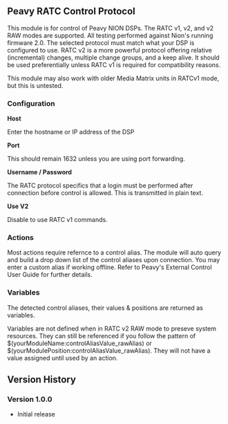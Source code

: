 ## Peavy RATC Control Protocol

This module is for control of Peavy NION DSPs. The RATC v1, v2, and v2 RAW modes are supported. All testing performed against Nion's running firmware 2.0. The selected protocol must match what your DSP is configured to use. RATC v2 is a more powerful protocol offering relative (incremental) changes, multiple change groups, and a keep alive. It should be used preferentially unless RATC v1 is required for compatibility reasons.

This module may also work with older Media Matrix units in RATCv1 mode, but this is untested.

### Configuration

**Host** 

Enter the hostname or IP address of the DSP

**Port**

This should remain 1632 unless you are using port forwarding.

**Username / Password**

The RATC protocol specifics that a login must be performed after connection before control is allowed. This is transmitted in plain text.


**Use V2**

Disable to use RATC v1 commands.

### Actions

Most actions require refernce to a control alias. The module will auto query and build a drop down list of the control aliases upon connection. You may enter a custom alias if working offline. Refer to Peavy's External Control User Guide for further details.

### Variables

The detected control aliases, their values & positions are returned as variables. 

Variables are not defined when in RATC v2 RAW mode to preseve system resources. They can still be referenced if you follow the pattern of $(yourModuleName:controlAliasValue_rawAlias) or  $(yourModulePosition:controlAliasValue_rawAlias). They will not have a value assigned until used by an action.

## Version History

### Version 1.0.0
- Initial release